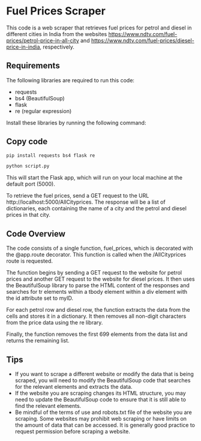 # Fuel Prices Scraper
This code is a web scraper that retrieves fuel prices for petrol and diesel in different cities in India from the websites https://www.ndtv.com/fuel-prices/petrol-price-in-all-city and https://www.ndtv.com/fuel-prices/diesel-price-in-india, respectively.

## Requirements
The following libraries are required to run this code:

- requests
- bs4 (BeautifulSoup)
- flask
- re (regular expression)

Install these libraries by running the following command:

## Copy code

```sh
pip install requests bs4 flask re
```
```sh
python script.py
```
This will start the Flask app, which will run on your local machine at the default port (5000).

To retrieve the fuel prices, send a GET request to the URL http://localhost:5000/AllCityprices. The response will be a list of dictionaries, each containing the name of a city and the petrol and diesel prices in that city.

## Code Overview
The code consists of a single function, fuel_prices, which is decorated with the @app.route decorator. This function is called when the /AllCityprices route is requested.

The function begins by sending a GET request to the website for petrol prices and another GET request to the website for diesel prices. It then uses the BeautifulSoup library to parse the HTML content of the responses and searches for tr elements within a tbody element within a div element with the id attribute set to myID.

For each petrol row and diesel row, the function extracts the data from the cells and stores it in a dictionary. It then removes all non-digit characters from the price data using the re library.

Finally, the function removes the first 699 elements from the data list and returns the remaining list.

## Tips
- If you want to scrape a different website or modify the data that is being scraped, you will need to modify the BeautifulSoup code that searches for the relevant elements and extracts the data.
- If the website you are scraping changes its HTML structure, you may need to update the BeautifulSoup code to ensure that it is still able to find the relevant elements.
- Be mindful of the terms of use and robots.txt file of the website you are scraping. Some websites may prohibit web scraping or have limits on the amount of data that can be accessed. It is generally good practice to request permission before scraping a website.
